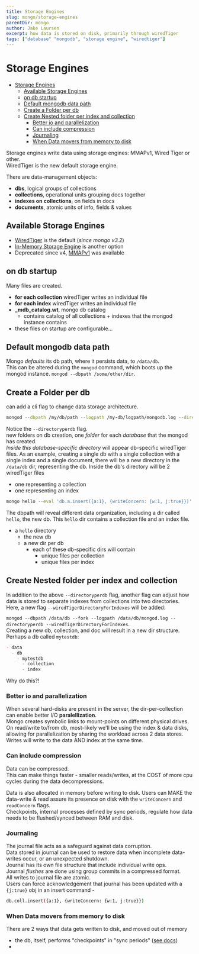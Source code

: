 ```yaml
---
title: Storage Engines
slug: mongo/storage-engines
parentDir: mongo
author: Jake Laursen
excerpt: how data is stored on disk, primarily through wiredTiger
tags: ["database" "mongodb", "storage engine", "wiredtiger"]
---
```


# Storage Engines

- [Storage Engines](#storage-engines)
  - [Available Storage Engines](#available-storage-engines)
  - [on db startup](#on-db-startup)
  - [Default mongodb data path](#default-mongodb-data-path)
  - [Create a Folder per db](#create-a-folder-per-db)
  - [Create Nested folder per index and collection](#create-nested-folder-per-index-and-collection)
    - [Better io and parallelization](#better-io-and-parallelization)
    - [Can include compression](#can-include-compression)
    - [Journaling](#journaling)
    - [When Data movers from memory to disk](#when-data-movers-from-memory-to-disk)

Storage engines write data using storage engines: MMAPv1, Wired Tiger or other.  
WiredTiger is the new default storage engine.

There are data-management objects:

- **dbs**, logical groups of collections
- **collections**, operational units grouping docs together
- **indexes on collections**, on fields in docs
- **documents**, atomic units of info, fields & values

## Available Storage Engines

- [WiredTiger](https://docs.mongodb.com/manual/core/wiredtiger/) is the default (_since mongo v3.2_)
- [In-Memory Storage Engine](https://docs.mongodb.com/manual/core/inmemory/) is another option
- Deprecated since v4, [MMAPv1](https://docs.mongodb.com/v4.0/core/mmapv1/) was available

## on db startup

Many files are created.

- **for each collection** wiredTiger writes an individual file
- **for each index** wiredTiger writes an individual file
- **\_mdb_catalog.wt**, mongo db catalog
  - contains catalog of all collections + indexes that the mongod instance contains
- these files on startup are configurable...

## Default mongodb data path

Mongo _defaults_ its db path, where it persists data, to `/data/db`.  
This can be altered during the `mongod` command, which boots up the mongod instance.
`mongod --dbpath /some/other/dir`.

## Create a Folder per db

can add a cli flag to change data storage architecture.

```bash
mongod --dbpath /my/db/path --logpath /my-db/logpath/mongodb.log --directoryperdb
```

Notice the `--directoryperdb` flag.  
new folders on db creation, one _folder_ for each _database_ that the mongod has created.  
_Inside this database-specific directory_ will appear db-specific wiredTiger files. As an example, creating a single db with a single collection with a single index and a single document, there will be a new directory in the `/data/db` dir, representing the db. Inside the db's directory will be 2 wiredTiger files

- one representing a collection
- one representing an index

```bash
mongo hello --eval 'db.a.insert({a:1}, {writeConcern: {w:1, j:true}})'
```

The dbpath will reveal different data organization, including a dir called `hello`, the new db. This `hello` dir contains a collection file and an index file.

- a `hello` directory
  - the new db
  - a new dir per db
    - each of these db-specific dirs will contain
      - unique files per collection
      - unique files per index

## Create Nested folder per index and collection

In addition to the above `--directoryperdb` flag, another flag can adjust how data is stored to separate indexes from collections into two directories. Here, a new flag `--wiredTigerDirectoryForIndexes` will be added:

`mongod --dbpath /data/db --fork --logpath /data/db/mongod.log --directoryperdb --wiredTigerDirectoryForIndexes`.  
Creating a new db, collection, and doc will result in a new dir structure. Perhaps a db called `mytestdb`:

```md
- data
  - db
    - mytestdb
      - collection
      - index
```

Why do this?!

### Better io and parallelization

When several hard-disks are present in the server, the dir-per-collection can enable better I/O **paralellization**.  
Mongo creates symbolic links to mount-points on different physical drives.  
On read/write to/from db, most-likely we'll be using the index & data disks, allowing for parallelization by sharing the workload across 2 data stores.
Writes will write to the data AND index at the same time.

### Can include compression

Data can be compressed.  
This can make things faster - smaller reads/writes, at the COST of more cpu cycles during the data decompressions.

Data is also allocated in memory before writing to disk. Users can MAKE the data-write & read assure its presence on disk with the `writeConcern` and `readConcern` flags.  
Checkpoints, internal processes defined by sync periods, regulate how data needs to be flushed/synced between RAM and disk.

### Journaling

The journal file acts as a safeguard against data corruption.  
Data stored in journal can be used to restore data when incomplete data-writes occur, or an unexpected shutdown.  
Journal has its own file structure that include individual write ops.  
Journal _flushes_ are done using group commits in a compressed format.  
All writes to journal file are atomic.  
Users can force acknowledgement that journal has been updated with a `{j:true}` obj in an insert command -

```bash
db.coll.insert({a:1}, {writeConcern: {w:1, j:true}})
```

### When Data movers from memory to disk

There are 2 ways that data gets written to disk, and moved out of memory

- the db, itself, performs "checkpoints" in "sync periods" ([see docs](https://docs.mongodb.com/manual/core/wiredtiger/#snapshots-and-checkpoints))
-
